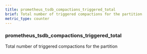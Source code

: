 ```yaml
---
title: prometheus_tsdb_compactions_triggered_total
brief: Total number of triggered compactions for the partition
metric_type: counter
---
```

### prometheus_tsdb_compactions_triggered_total

Total number of triggered compactions for the partition